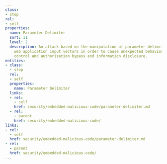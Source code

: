 ```yaml
---
class:
- stop
rel:
- self
properties:
  name: Parameter Delimiter
  sort: 11
  level: 2
  description: An attack based on the manipulation of parameter delimiters used by
    web application input vectors in order to cause unexpected behaviors like access
    control and authorization bypass and information disclosure.
entities:
- class:
  - stop
  rel:
  - self
  properties:
    name: Parameter Delimiter
  links:
  - rel:
    - self
    href: security/embedded-malicious-code/parameter-delimiter.md
  - rel:
    - parent
    href: security/embedded-malicious-code/
links:
- rel:
  - self
  href: security/embedded-malicious-code/parameter-delimiter.md
- rel:
  - parent
  href: security/embedded-malicious-code/
...
```

